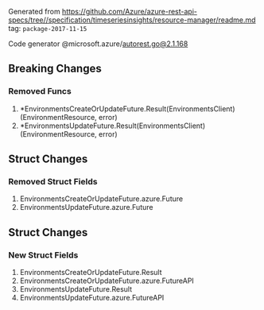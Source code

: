 Generated from https://github.com/Azure/azure-rest-api-specs/tree//specification/timeseriesinsights/resource-manager/readme.md tag: `package-2017-11-15`

Code generator @microsoft.azure/autorest.go@2.1.168

## Breaking Changes

### Removed Funcs

1. *EnvironmentsCreateOrUpdateFuture.Result(EnvironmentsClient) (EnvironmentResource, error)
1. *EnvironmentsUpdateFuture.Result(EnvironmentsClient) (EnvironmentResource, error)

## Struct Changes

### Removed Struct Fields

1. EnvironmentsCreateOrUpdateFuture.azure.Future
1. EnvironmentsUpdateFuture.azure.Future

## Struct Changes

### New Struct Fields

1. EnvironmentsCreateOrUpdateFuture.Result
1. EnvironmentsCreateOrUpdateFuture.azure.FutureAPI
1. EnvironmentsUpdateFuture.Result
1. EnvironmentsUpdateFuture.azure.FutureAPI
